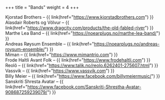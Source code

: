 +++
title = "Bands"
weight = 4
+++

Kjorstad Brothers – {{ link(href="https://www.kjorstadbrothers.com") }}  
Alasdair Roberts og Völvur – {{ link(href="https://www.dragcity.com/products/the-old-fabled-river") }}  
Marthe Lea Band – {{ link(href="https://noearplugs.no/marthe-lea-band/") }}  
Andreas Røysum Ensemble – {{ link(href="https://noearplugs.no/andreas-roysum-ensemble/") }}  
Miman – {{ link(href="https://www.mimantrio.com") }}  
Frode Haltli Avant Folk – {{ link(href="https://www.frodehaltli.com") }}  
Reolô – {{ link(href="https://www.talik.no/reolo.6262401-275607.html") }}
Vassvik – {{ link(href="https://www.vassvik.com") }}  
Billy Meier – {{ link(href="https://www.facebook.com/billymeiermusic/") }}  
Sanskriti Shresta Avatar – {{ link(href="https://www.facebook.com/Sanskriti-Shrestha-Avatar-908687259239079/") }}  
